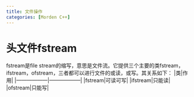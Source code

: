 ```yaml
---
title: 文件操作
categories: [Morden C++]
---
```

# 头文件fstream
fstream是file stream的缩写，意思是文件流。它提供三个主要的类fstream，ifstream，ofstream，三者都可以进行文件的或读，或写。其关系如下：
|类|作用|
|——————|——————|
|fstream|可读可写|
|ifstream|只能读|
|ofstream|只能写|

